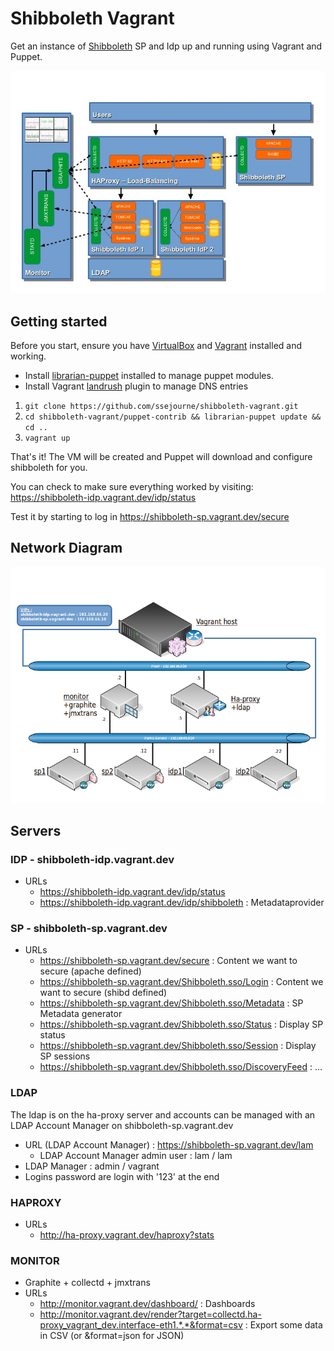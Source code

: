 # Shibboleth Vagrant

Get an instance of [Shibboleth](https://shibboleth.net/products/identity-provider.html) SP and Idp up and running using Vagrant and Puppet.

![Diagram](doc/SchemaMaquetteEN.jpg)

## Getting started

Before you start, ensure you have [VirtualBox](https://www.virtualbox.org/wiki/Downloads) and [Vagrant](http://www.vagrantup.com/) installed and working.

* Install [librarian-puppet](https://github.com/rodjek/librarian-puppet) installed to manage puppet modules.
* Install Vagrant [landrush](https://github.com/phinze/landrush) plugin to manage DNS entries


1. `git clone https://github.com/ssejourne/shibboleth-vagrant.git`
2. `cd shibboleth-vagrant/puppet-contrib && librarian-puppet update && cd ..`
2. `vagrant up`

That's it! The VM will be created and Puppet will download and configure shibboleth for you.

You can check to make sure everything worked by visiting: https://shibboleth-idp.vagrant.dev/idp/status

Test it by starting to log in https://shibboleth-sp.vagrant.dev/secure

## Network Diagram

![Network Diagram](doc/MaquetteVagrant.png)

## Servers

### IDP - shibboleth-idp.vagrant.dev

* URLs
  * https://shibboleth-idp.vagrant.dev/idp/status
  * https://shibboleth-idp.vagrant.dev/idp/shibboleth : Metadataprovider

### SP - shibboleth-sp.vagrant.dev

* URLs
  * https://shibboleth-sp.vagrant.dev/secure : Content we want to secure (apache defined)
  * https://shibboleth-sp.vagrant.dev/Shibboleth.sso/Login : Content we want to secure (shibd defined)
  * https://shibboleth-sp.vagrant.dev/Shibboleth.sso/Metadata : SP Metadata generator
  * https://shibboleth-sp.vagrant.dev/Shibboleth.sso/Status : Display SP status
  * https://shibboleth-sp.vagrant.dev/Shibboleth.sso/Session : Display SP sessions
  * https://shibboleth-sp.vagrant.dev/Shibboleth.sso/DiscoveryFeed : ...

### LDAP
The ldap is on the ha-proxy server and accounts can be managed with an LDAP Account Manager on shibboleth-sp.vagrant.dev

* URL (LDAP Account Manager) : https://shibboleth-sp.vagrant.dev/lam
  * LDAP Account Manager admin user : lam / lam
* LDAP Manager : admin / vagrant
* Logins password are login with '123' at the end

### HAPROXY

* URLs
  * http://ha-proxy.vagrant.dev/haproxy?stats

### MONITOR

* Graphite + collectd + jmxtrans
* URLs
  * http://monitor.vagrant.dev/dashboard/ : Dashboards
  * http://monitor.vagrant.dev/render?target=collectd.ha-proxy_vagrant_dev.interface-eth1.*.*&format=csv : Export some data in CSV (or &format=json for JSON)

